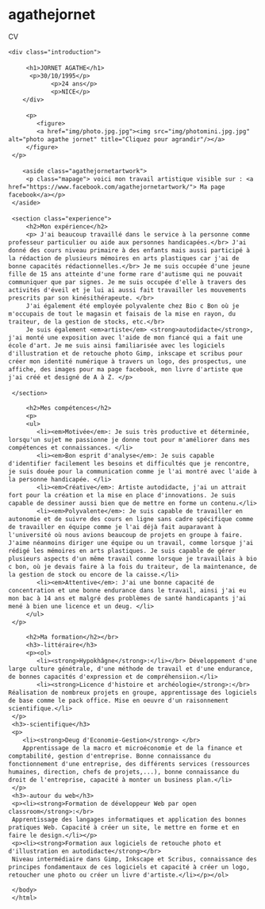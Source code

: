 # agathejornet
CV 


<!DOCTYPE html>
<html>
     <head>
     	<meta charset="UTF-8"/>
     	<link rel="stylesheet" href="style.css"/>
     	<title>CV AGATHE JORNET</title>
     </head>
     <body>
<div id="liseret"></div>


<div id="contenu">
        
    <div class="introduction">     

         <h1>JORNET AGATHE</h1>
          <p>30/10/1995</p>
                <p>24 ans</p>
                <p>NICE</p>
        </div>

         <p>
         	<figure>
         	<a href="img/photo.jpg.jpg"><img src="img/photomini.jpg.jpg" alt="photo agathe jornet" title="Cliquez pour agrandir"/></a>
         </figure>
     </p> 

        <aside class="agathejornetartwork">
         <p class="mapage"> voici mon travail artistique visible sur : <a href="https://www.facebook.com/agathejornetartwork/"> Ma page facebook</a></p>
     </aside>

     <section class="experience">
         <h2>Mon expérience</h2>
         <p> J'ai beaucoup travaillé dans le service à la personne comme professeur particulier ou aide aux personnes handicapées.</br> J'ai donné des cours niveau primaire à des enfants mais aussi participé à la rédaction de plusieurs mémoires en arts plastiques car j'ai de bonne capacités rédactionnelles.</br> Je me suis occupée d'une jeune fille de 15 ans atteinte d'une forme rare d'autisme qui ne pouvait communiquer que par signes. Je me suis occupée d'elle à travers des activités d'éveil et je lui ai aussi fait travailler les mouvements prescrits par son kinésithérapeute. </br>
         J'ai également été employée polyvalente chez Bio c Bon où je m'occupais de tout le magasin et faisais de la mise en rayon, du traiteur, de la gestion de stocks, etc.</br>
         Je suis également <em>artiste</em> <strong>autodidacte</strong>, j'ai monté une exposition avec l'aide de mon fiancé qui a fait une école d'art. Je me suis ainsi familiarisée avec les logiciels d'illustration et de retouche photo Gimp, inkscape et scribus pour créer mon identité numérique à travers un logo, des prospectus, une affiche, des images pour ma page facebook, mon livre d'artiste que j'ai créé et designé de A à Z. </p>

     </section>

    








<section class="competences">

         <h2>Mes compétences</h2>
         <p>
         <ul>
         	<li><em>Motivée</em>: Je suis très productive et déterminée, lorsqu'un sujet me passionne je donne tout pour m'améliorer dans mes compétences et connaissances. </li>
         	<li><em>Bon esprit d'analyse</em>: Je suis capable d'identifier facilement les besoins et difficultés que je rencontre, je suis douée pour la communication comme je l'ai montré avec l'aide à la personne handicapée. </li>
         	<li><em>Créative</em>: Artiste autodidacte, j'ai un attrait fort pour la création et la mise en place d'innovations. Je suis capable de dessiner aussi bien que de mettre en forme un contenu.</li>
         	<li><em>Polyvalente</em>: Je suis capable de travailler en autonomie et de suivre des cours en ligne sans cadre spécifique comme de travailler en équipe comme je l'ai déjà fait auparavant à l'université où nous avions beaucoup de projets en groupe à faire. J'aime néanmoins diriger une équipe ou un travail, comme lorsque j'ai rédigé les mémoires en arts plastiques. Je suis capable de gérer plusieurs aspects d'un même travail comme lorsque je travaillais à bio c bon, où je devais faire à la fois du traiteur, de la maintenance, de la gestion de stock ou encore de la caisse.</li>
         	<li><em>Attentive</em>: J'ai une bonne capacité de concentration et une bonne endurance dans le travail, ainsi j'ai eu mon bac à 14 ans et malgré des problèmes de santé handicapants j'ai mené à bien une licence et un deug. </li>
         </ul>
     </p>
</section>


<section class="formation">



         <h2>Ma formation</h2></br>
         <h3>-littéraire</h3>
         <p><ol>
         	<li><strong>Hypokhâgne</strong>:</li></br> Développement d'une large culture génétrale, d'une méthode de travail et d'une endurance, de bonnes capacités d'expression et de compréhensiion.</li>
         	<li><strong>Licence d'histoire et archéologie</strong>:</br> Réalisation de nombreux projets en groupe, apprentissage des logiciels de base comme le pack office. Mise en oeuvre d'un raisonnement scientifique.</li> 
     </p>
     <h3>-scientifique</h3>
     <p>
     	<li><strong>Deug d'Economie-Gestion</strong> </br>
        Apprentissage de la macro et microéconomie et de la finance et comptabilité, gestion d'entreprise. Bonne connaissance du fonctionnement d'une entreprise, des différents services (ressources humaines, direction, chefs de projets,...), bonne connaissance du droit de l'entreprise, capacité à monter un business plan.</li> 
     </p>
     <h3>-autour du web</h3>
     <p><li><strong>Formation de développeur Web par open classroom</strong>:</br> 
     Apprentissage des langages informatiques et application des bonnes pratiques Web. Capacité à créer un site, le mettre en forme et en faire le design.</li></p>
     <p><li><strong>Formation aux logiciels de retouche photo et d'illustration en autodidacte</strong></br>
     Niveau intermédiaire dans Gimp, Inkscape et Scribus, connaissance des principes fondamentaux de ces logiciels et capacité à créer un logo, retoucher une photo ou créer un livre d'artiste.</li></p></ol>
 </section> </div>






     </body>
     </html>

